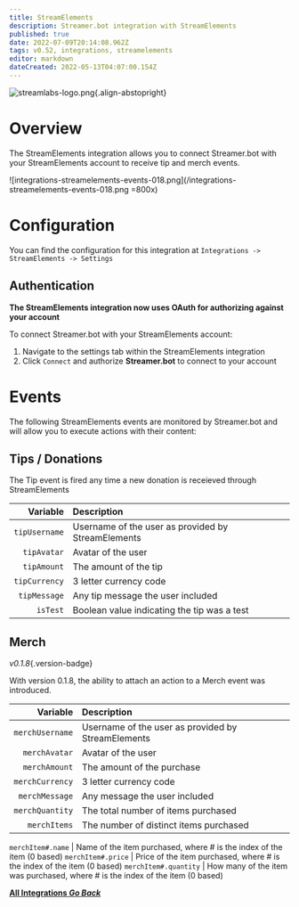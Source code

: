 ```yaml
---
title: StreamElements
description: Streamer.bot integration with StreamElements
published: true
date: 2022-07-09T20:14:08.962Z
tags: v0.52, integrations, streamelements
editor: markdown
dateCreated: 2022-05-13T04:07:00.154Z
---
```


![streamlabs-logo.png](https://streamer.bot/img/integrations/streamelements.png){.align-abstopright}
# Overview

The StreamElements integration allows you to connect Streamer.bot with your StreamElements account to receive tip and merch events.

![integrations-streamelements-events-018.png](/integrations-streamelements-events-018.png =800x)

# Configuration

You can find the configuration for this integration at `Integrations -> StreamElements -> Settings`

## Authentication
**The StreamElements integration now uses OAuth for authorizing against your account**

To connect Streamer.bot with your StreamElements account:
1. Navigate to the settings tab within the StreamElements integration
2. Click `Connect` and authorize **Streamer.bot** to connect to your account

# Events
The following StreamElements events are monitored by Streamer.bot and will allow you to execute actions with their content:

## Tips / Donations

The Tip event is fired any time a new donation is receieved through StreamElements

| Variable | Description |
|---------:|:------------|
`tipUsername` | Username of the user as provided by StreamElements
`tipAvatar` | Avatar of the user
`tipAmount` | The amount of the tip
`tipCurrency` | 3 letter currency code
`tipMessage` | Any tip message the user included
`isTest` | Boolean value indicating the tip was a test |  `True`/`False`

## Merch
*v0.1.8*{.version-badge}

With version 0.1.8, the ability to attach an action to a Merch event was introduced.

| Variable | Description |
|---------:|:------------|
`merchUsername` | Username of the user as provided by StreamElements
`merchAvatar` | Avatar of the user
`merchAmount` | The amount of the purchase
`merchCurrency` | 3 letter currency code
`merchMessage` | Any message the user included
`merchQuantity` | The total number of items purchased
`merchItems` | The number of distinct items purchased

`merchItem#.name` | Name of the item purchased, where # is the index of the item (0 based)
`merchItem#.price` | Price of the item purchased, where # is the index of the item (0 based)
`merchItem#.quantity` | How many of the item was purchased, where # is the index of the item (0 based)


<div class="btn-grid">
  
  [<i class="mdi mdi-chevron-left"></i> **All Integrations *Go Back***](/en/Integrations)
  
</div>
